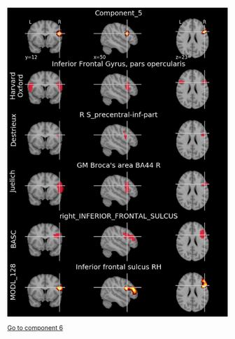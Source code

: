 


![5](preliminary/5.jpg "Component 5")

[Go to component 6](https://parietal-inria.github.io/MODL_atlas/1024/6 "Component 6")